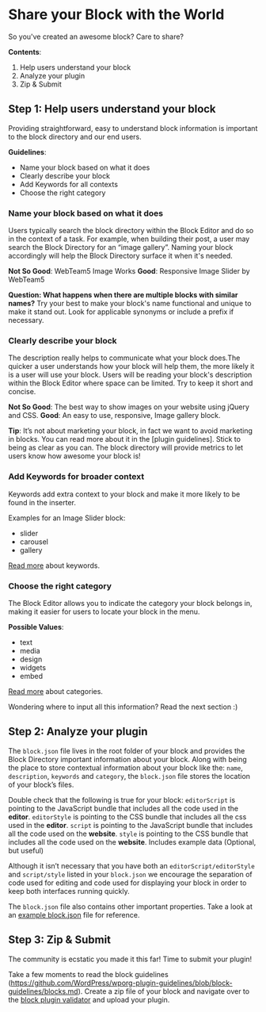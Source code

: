 # Share your Block with the World

So you've created an awesome block? Care to share?

**Contents**:
1. Help users understand your block
2. Analyze your plugin
3. Zip & Submit

## Step 1: Help users understand your block

Providing straightforward, easy to understand block information is important to the block directory and our end users.

**Guidelines**:

- Name your block based on what it does
- Clearly describe your block
- Add Keywords for all contexts
- Choose the right category

### Name your block based on what it does

Users typically search the block directory within the Block Editor and do so in the context of a task. For example, when building their post, a user may search the Block Directory for an “image gallery”. Naming your block accordingly will help the Block Directory surface it when it's needed.

**Not So Good**: WebTeam5 Image Works
**Good**: Responsive Image Slider by WebTeam5

**Question: What happens when there are multiple blocks with similar names?**
Try your best to make your block's name functional and unique to make it stand out. Look for applicable synonyms or include a prefix if necessary.

### Clearly describe your block

The description really helps to communicate what your block does.The quicker a user understands how your block will help them, the more likely it is a user will use your block. Users will be reading your block's description within the Block Editor where space can be limited. Try to keep it short and concise.

**Not So Good**: The best way to show images on your website using jQuery and CSS.
**Good**: An easy to use, responsive, Image gallery block. 

**Tip**: It’s not about marketing your block, in fact we want to avoid marketing in blocks. You can read more about it in the [plugin guidelines]. Stick to being as clear as you can. The block directory will provide metrics to let users know how awesome your block is!

### Add Keywords for broader context

Keywords add extra context to your block and make it more likely to be found in the inserter. 

Examples for an Image Slider block:
- slider
- carousel
- gallery

[Read more](https://github.com/WordPress/gutenberg/blob/master/docs/rfc/block-registration.md#keyword) about keywords.

### Choose the right category

The Block Editor allows you to indicate the category your block belongs in, making it easier for users to locate your block in the menu.

**Possible Values**:
- text
- media
- design
- widgets
- embed

[Read more](https://github.com/WordPress/gutenberg/blob/master/docs/rfc/block-registration.md#category) about categories.

Wondering where to input all this information? Read the next section :)

## Step 2: Analyze your plugin

The `block.json` file lives in the root folder of your block and provides the Block Directory important information about your block. Along with being the place to store contextual information about your block like the: `name`, `description`, `keywords` and `category`, the `block.json` file stores the location of your block’s files.

Double check that the following is true for your block:
`editorScript` is pointing to the JavaScript bundle that includes all the code used in the **editor**.
`editorStyle` is pointing to the CSS bundle that includes all the css used in the **editor**.
`script` is pointing to the JavaScript bundle that includes all the code used on the **website**.
`style` is pointing to the CSS bundle that includes all the code used on the **website**.
Includes example data (Optional, but useful)

Although it isn’t necessary that you have both an `editorScript/editorStyle` and `script/style` listed in your `block.json` we encourage the separation of code used for editing and code used for displaying your block in order to keep both interfaces running quickly.

The `block.json` file also contains other important properties. Take a look at an [example block.json](https://github.com/WordPress/gutenberg/blob/master/docs/rfc/block-registration.md#registering-a-block-type) file for reference.


## Step 3: Zip & Submit

The community is ecstatic you made it this far! Time to submit your plugin!

Take a few moments to read the block guidelines (https://github.com/WordPress/wporg-plugin-guidelines/blob/block-guidelines/blocks.md). Create a zip file of your block and navigate over to the [block plugin validator](https://wordpress.org/plugins/developers/block-plugin-validator/) and upload your plugin. 